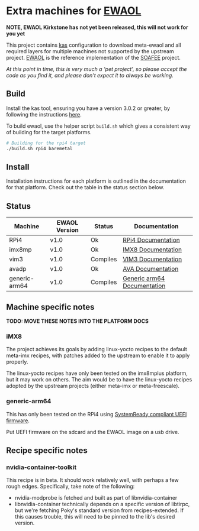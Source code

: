 # Extra machines for [EWAOL](https://gitlab.arm.com/ewaol/meta-ewaol)


__NOTE, EWAOL Kirkstone has not yet been released, this will not work for you yet__

This project contains [kas](https://kas.readthedocs.io/en/latest/index.html)
configuration to download meta-ewaol and all required layers for multiple
machines not supported by the upstream project.
[EWAOL](https://gitlab.arm.com/ewaol/meta-ewaol) is the reference implementation
of the [SOAFEE](http://soafee.io) project.

_At this point in time, this is very much a 'pet project', so please accept the
code as you find it, and please don't expect it to always be working._

## Build

Install the kas tool, ensuring you have a version 3.0.2 or greater, by following the instructions
[here](https://kas.readthedocs.io/en/latest/userguide.html).

To build ewaol, use the helper script ```build.sh``` which gives a consistent way of building for the target platforms.

```bash
# Building for the rpi4 target
./build.sh rpi4 baremetal
```

## Install

Installation instructions for each platform is outlined in the documentation for that platform.  Check out the table in the status section below.

## Status

| Machine | EWAOL Version |Status | Documentation |
|---------|---------------|-------|-------|
| RPi4    | v1.0 | Ok | [RPi4 Documentation](docs/rpi4.md) |
| imx8mp  | v1.0 | Ok | [IMX8 Documentation](docs/imx8.md) |
| vim3    | v1.0 | Compiles | [VIM3 Documentation](docs/vim3.md) |
| avadp   | v1.0 | Ok | [AVA Documentation](docs.ava.md) |  
| generic-arm64 | v1.0 | Compiles | [Generic arm64 Documentation](docs/generic-arm64.md) |

## Machine specific notes

__TODO: MOVE THESE NOTES INTO THE PLATFORM DOCS__

### iMX8

The project achieves its goals by adding linux-yocto recipes to the default
meta-imx recipes, with patches added to the upstream to enable it to apply
properly.

The linux-yocto recipes have only been tested on the imx8mplus platform, but it
may work on others.  The aim would be to have the linux-yocto recipes adopted
by the upstream projects (either meta-imx or meta-freescale).

### generic-arm64

This has only been tested on the RPi4 using [SystemReady compliant UEFI firmware](https://github.com/pftf/RPi4).

Put UEFI firmware on the sdcard and the EWAOL image on a usb drive.

## Recipe specific notes

### nvidia-container-toolkit

This recipe is in beta. It should work relatively well, with perhaps a few rough edges.
Specifically, take note of the following:

- nvidia-modprobe is fetched and built as part of libnvidia-container
- libnvidia-container technically depends on a specific version of libtirpc, but we're fetching Poky's standard version
  from recipes-extended. If this causes trouble, this will need to be pinned to the lib's desired version.
